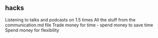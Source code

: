 ## hacks

Listening to talks and podcasts on 1.5 times
All the stuff from the communication.md file
Trade money for time - spend money to save time
Spend money for flexibility

